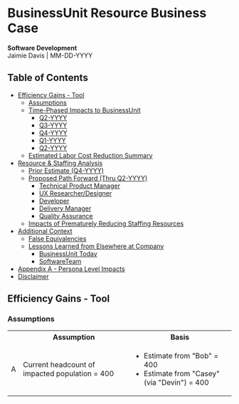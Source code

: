 # BusinessUnit Resource Business Case
**Software Development**<br>
Jaimie Davis | MM-DD-YYYY

## Table of Contents
* [Efficiency Gains - Tool]()
  * [Assumptions]()
  * [Time-Phased Impacts to BusinessUnit]()
    * [Q2-YYYY]()
    * [Q3-YYYY]()
    * [Q4-YYYY]()
    * [Q1-YYYY]()
    * [Q2-YYYY]()
  * [Estimated Labor Cost Reduction Summary]()
* [Resource & Staffing Analysis]()
  * [Prior Estimate (Q4-YYYY)]()
  * [Proposed Path Forward (Thru Q2-YYYY)]()
    * [Technical Product Manager]()
    * [UX Researcher/Designer]()
    * [Developer]()
    * [Delivery Manager]()
    * [Quality Assurance]()
  * [Impacts of Prematurely Reducing Staffing Resources]()
* [Additional Context]()
  * [False Equivalencies]()
  * [Lessons Learned from Elsewhere at Company]()
    * [BusinessUnit Today]()
    * [SoftwareTeam]()
* [Appendix A - Persona Level Impacts]()
* [Disclaimer]()

## Efficiency Gains - Tool
### Assumptions
<table>
  <tr>
    <th></th>
    <th>Assumption</th>
    <th>Basis</th>
  </tr>
  <tr>
    <td>A</td>
    <td>Current headcount of impacted population = 400</td>
    <td>
      <ul>
        <li>Estimate from "Bob" = 400</li>
        <li>Estimate from "Casey" (via "Devin") = 400</li>
      </ul>
    </td>
  </tr>
</table>
